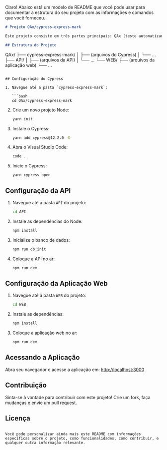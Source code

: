 Claro! Abaixo está um modelo de README que você pode usar para documentar a estrutura do seu projeto com as informações e comandos que você forneceu.

```markdown
# Projeto QAx/cypress-express-mark

Este projeto consiste em três partes principais: QAx (teste automatizado com Cypress), uma API e uma aplicação web. Siga as instruções abaixo para configurar e executar cada parte do projeto.

## Estrutura do Projeto

```
QAx/
├── cypress-express-mark/
│   ├── (arquivos do Cypress)
│   └── ...
├── API/
│   ├── (arquivos da API)
│   └── ...
└── WEB/
├── (arquivos da aplicação web)
└── ...
```

## Configuração do Cypress

1. Navegue até a pasta `cypress-express-mark`:

   ```bash
   cd QAx/cypress-express-mark
   ```

2. Crie um novo projeto Node:

   ```bash
   yarn init
   ```

3. Instale o Cypress:

   ```bash
   yarn add cypress@12.2.0 -D
   ```

4. Abra o Visual Studio Code:

   ```bash
   code .
   ```

5. Inicie o Cypress:

   ```bash
   yarn cypress open
   ```

## Configuração da API

1. Navegue até a pasta `API` do projeto:

   ```bash
   cd API
   ```

2. Instale as dependências do Node:

   ```bash
   npm install
   ```

3. Inicialize o banco de dados:

   ```bash
   npm run db:init
   ```

4. Coloque a API no ar:

   ```bash
   npm run dev
   ```

## Configuração da Aplicação Web

1. Navegue até a pasta `WEB` do projeto:

   ```bash
   cd WEB
   ```

2. Instale as dependências:

   ```bash
   npm install
   ```

3. Coloque a aplicação web no ar:

   ```bash
   npm run dev
   ```

## Acessando a Aplicação

Abra seu navegador e acesse a aplicação em: [http://localhost:3000](http://localhost:3000)

## Contribuição

Sinta-se à vontade para contribuir com este projeto! Crie um fork, faça mudanças e envie um pull request.

## Licença


```

Você pode personalizar ainda mais este README com informações específicas sobre o projeto, como funcionalidades, como contribuir, e qualquer outra informação relevante.